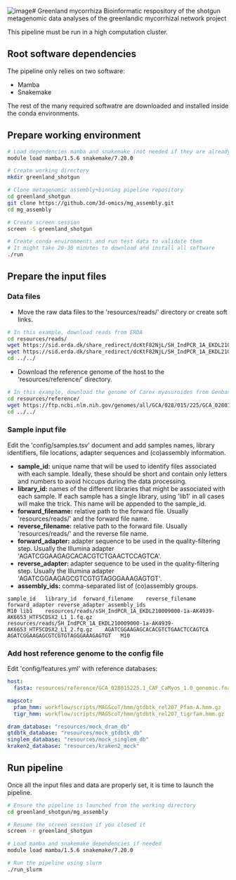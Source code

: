 ![image](https://github.com/alberdilab/greenland_mycorrhiza/assets/37664231/4ea4411a-e038-47ed-92c8-e8a70c456a26)# Greenland mycorrhiza
Bioinformatic respository of the shotgun metagenomic data analyses of the greenlandic mycorrhizal network project

This pipeline must be run in a high computation cluster.

## Root software dependencies
The pipeline only relies on two software:

- Mamba
- Snakemake

The rest of the many required softwatre are downloaded and installed inside the conda environments.

## Prepare working environment

```sh
# Load dependencies mamba and snakemake (not needed if they are already installed in root)
module load mamba/1.5.6 snakemake/7.20.0

# Create working directory
mkdir greenland_shotgun

# Clone metagenomic assembly+binning pipeline repository
cd greenland_shotgun
git clone https://github.com/3d-omics/mg_assembly.git
cd mg_assembly

# Create screen session 
screen -S greenland_shotgun

# Create conda environments and run test data to validate them
# It might take 20-30 minutes to download and install all software
./run
```

## Prepare the input files

### Data files
- Move the raw data files to the 'resources/reads/' directory or create soft links.

```sh
# In this example, download reads from ERDA
cd resources/reads/
wget https://sid.erda.dk/share_redirect/dcKtF82NjL/SH_IndPCR_1A_EKDL210009000-1a-AK4939-AK6653_HTF5CDSX2_L1_1.fq.gz
wget https://sid.erda.dk/share_redirect/dcKtF82NjL/SH_IndPCR_1A_EKDL210009000-1a-AK4939-AK6653_HTF5CDSX2_L1_2.fq.gz
cd ../../
```
  
- Download the reference genome of the host to the 'resources/reference/' directory.

```sh
# In this example, download the genome of Carex myosuroides from Genbank
cd resources/reference/
wget https://ftp.ncbi.nlm.nih.gov/genomes/all/GCA/028/015/225/GCA_028015225.1_CAF_CaMyos_1.0/GCA_028015225.1_CAF_CaMyos_1.0_genomic.fna.gz
cd ../../
```
### Sample input file
Edit the 'config/samples.tsv' document and add samples names, library identifiers, file locations, adapter sequences and (co)assembly information.

- **sample_id:** unique name that will be used to identify files associated with each sample. Ideally, these should be short and contain only letters and numbers to avoid hiccups during the data processing.
- **library_id:** names of the different libraries that might be associated with each sample. If each sample has a single library, using 'lib1' in all cases will make the trick. This name will be appended to the sample_id.
- **forward_filename:** relative path to the forward file. Usually 'resources/reads/' and the forward file name.
- **reverse_filename:** relative path to the forward file. Usually 'resources/reads/' and the reverse file name.
- **forward_adapter:** adapter sequence to be used in the quality-filtering step. Usually the Illumina adapter 'AGATCGGAAGAGCACACGTCTGAACTCCAGTCA'.
- **reverse_adapter:** adapter sequence to be used in the quality-filtering step. Usually the Illumina adapter 'AGATCGGAAGAGCGTCGTGTAGGGAAAGAGTGT'.
- **assembly_ids:** comma-separated list of (co)assembly groups.

```tsv
sample_id	library_id	forward_filename	reverse_filename	forward_adapter	reverse_adapter	assembly_ids
M10	lib1	resources/reads/sSH_IndPCR_1A_EKDL210009000-1a-AK4939-AK6653_HTF5CDSX2_L1_1.fq.gz	resources/reads/SH_IndPCR_1A_EKDL210009000-1a-AK4939-AK6653_HTF5CDSX2_L1_2.fq.gz	AGATCGGAAGAGCACACGTCTGAACTCCAGTCA	AGATCGGAAGAGCGTCGTGTAGGGAAAGAGTGT	M10
```

### Add host reference genome to the config file
Edit 'config/features.yml' with reference databases:

```yaml
host:
  fasta: resources/reference/GCA_028015225.1_CAF_CaMyos_1.0_genomic.fna.gz #this is the line that has been changed

magscot:
  pfam_hmm: workflow/scripts/MAGScoT/hmm/gtdbtk_rel207_Pfam-A.hmm.gz
  tigr_hmm: workflow/scripts/MAGScoT/hmm/gtdbtk_rel207_tigrfam.hmm.gz

dram_database: "resources/mock_dram_db"
gtdbtk_database: "resources/mock_gtdbtk_db"
singlem_database: "resources/mock_singlem_db"
kraken2_database: "resources/kraken2_mock"
```

## Run pipeline
Once all the input files and data are properly set, it is time to launch the pipeline.
```sh
# Ensure the pipeline is launched from the working directory
cd greenland_shotgun/mg_assembly

# Resume the screen session if you closed it
screen -r greenland_shotgun

# Load mamba and snakemake dependencies if needed
module load mamba/1.5.6 snakemake/7.20.0

# Run the pipeline using slurm
./run_slurm
```
